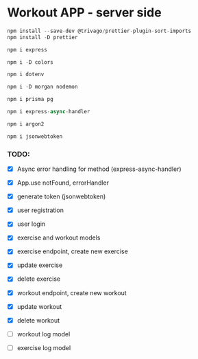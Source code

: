 # Workout APP - server side

```javascript
npm install --save-dev @trivago/prettier-plugin-sort-imports
npm install -D prettier

npm i express

npm i -D colors

npm i dotenv

npm i -D morgan nodemon

npm i prisma pg

npm i express-async-handler

npm i argon2

npm i jsonwebtoken
```

### TODO:

- [x] Async error handling for method (express-async-handler)
- [x] App.use notFound, errorHandler
- [x] generate token (jsonwebtoken)
- [x] user registration
- [x] user  login
- [x] exercise and workout models
- [x] exercise endpoint, create new exercise
- [x] update exercise
- [x] delete exercise
- [x] workout endpoint, create new workout
- [x] update workout
- [x] delete workout
- [ ] workout log model
- [ ] exercise log model

